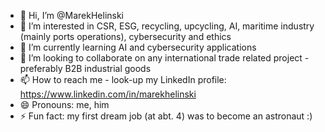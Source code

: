 - 👋 Hi, I’m @MarekHelinski
- 👀 I’m interested in CSR, ESG, recycling, upcycling, AI, maritime industry (mainly ports operations), cybersecurity and ethics
- 🌱 I’m currently learning AI and cybersecurity applications
- 💞️ I’m looking to collaborate on any international trade related project - preferably B2B industrial goods
- 📫 How to reach me - look-up my LinkedIn profile: https://www.linkedin.com/in/marekhelinski
- 😄 Pronouns: me, him
- ⚡ Fun fact: my first dream job (at abt. 4) was to become an astronaut :)

<!---
MarekHelinski/MarekHelinski is a ✨ special ✨ repository because its `README.md` (this file) appears on your GitHub profile.
You can click the Preview link to take a look at your changes.
--->
